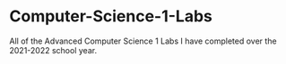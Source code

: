 # Computer-Science-1-Labs
All of the Advanced Computer Science 1 Labs I have completed over the 2021-2022 school year.
